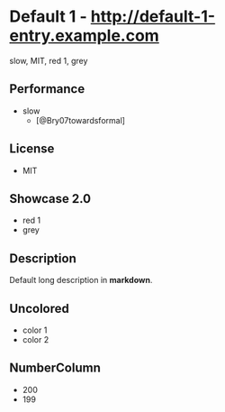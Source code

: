 # Default 1 - http://default-1-entry.example.com
slow, MIT, red 1, grey

## Performance
- slow
    - [@Bry07towardsformal]

## License
- MIT

## Showcase 2.0
- red 1
- grey

## Description
Default long description in __markdown__.

## Uncolored
- color 1
- color 2

## NumberColumn
- 200
- 199
